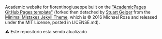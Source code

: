 Academic website for fiorentinogiuseppe built on the ["AcademicPages GitHub Pages template"](https://github.com/academicpages/academicpages.github.io) (forked then detached by [Stuart Geiger](https://github.com/staeiou) from the [Minimal Mistakes Jekyll Theme](https://mmistakes.github.io/minimal-mistakes/), which is © 2016 Michael Rose and released under the MIT License, posted in LICENSE.md).

:warning: Este repositorio esta sendo atualizado
